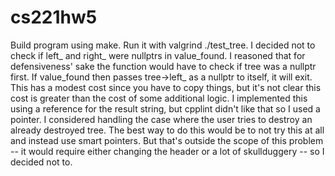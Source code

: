   # cs221hw5
  Build program using make. Run it with valgrind ./test_tree.
  I decided not to check if left_ and right_ were nullptrs in value_found. I reasoned that for defensiveness' sake the function would have to check if tree was a nullptr first. If value_found then passes tree->left_ as a nullptr to itself, it will exit. This has a modest cost since you have to copy things, but it's not clear this cost is greater than the cost of some additional logic.
  I implemented this using a reference for the result string, but cpplint didn't like that so I used a pointer.
  I considered handling the case where the user tries to destroy an already destroyed tree. The best way to do this would be to not try this at all and instead use smart pointers. But that's outside the scope of this problem -- it would require either changing the header or a lot of skullduggery -- so I decided not to.